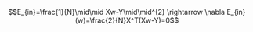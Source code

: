 $$E_{in}=\frac{1}{N}\mid\mid Xw-Y\mid\mid^{2} \rightarrow \nabla E_{in}(w)=\frac{2}{N}X^T(Xw-Y)=0$$

